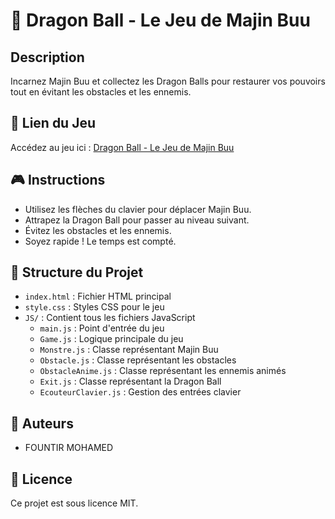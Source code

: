 # 🐉 Dragon Ball - Le Jeu de Majin Buu

## Description
Incarnez Majin Buu et collectez les Dragon Balls pour restaurer vos pouvoirs tout en évitant les obstacles et les ennemis.

## 🚀 Lien du Jeu
Accédez au jeu ici : [Dragon Ball - Le Jeu de Majin Buu](https://dragon-ball-1-one.vercel.app/)

## 🎮 Instructions
- Utilisez les flèches du clavier pour déplacer Majin Buu.
- Attrapez la Dragon Ball pour passer au niveau suivant.
- Évitez les obstacles et les ennemis.
- Soyez rapide ! Le temps est compté.

## 📂 Structure du Projet
- `index.html` : Fichier HTML principal
- `style.css` : Styles CSS pour le jeu
- `JS/` : Contient tous les fichiers JavaScript
  - `main.js` : Point d'entrée du jeu
  - `Game.js` : Logique principale du jeu
  - `Monstre.js` : Classe représentant Majin Buu
  - `Obstacle.js` : Classe représentant les obstacles
  - `ObstacleAnime.js` : Classe représentant les ennemis animés
  - `Exit.js` : Classe représentant la Dragon Ball
  - `EcouteurClavier.js` : Gestion des entrées clavier

## 👥 Auteurs
- FOUNTIR MOHAMED

## 📜 Licence
Ce projet est sous licence MIT.
